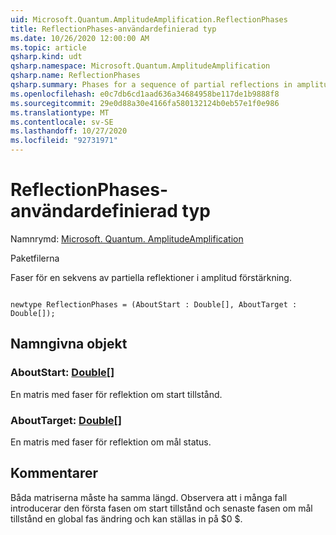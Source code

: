 ```yaml
---
uid: Microsoft.Quantum.AmplitudeAmplification.ReflectionPhases
title: ReflectionPhases-användardefinierad typ
ms.date: 10/26/2020 12:00:00 AM
ms.topic: article
qsharp.kind: udt
qsharp.namespace: Microsoft.Quantum.AmplitudeAmplification
qsharp.name: ReflectionPhases
qsharp.summary: Phases for a sequence of partial reflections in amplitude amplification.
ms.openlocfilehash: e0c7db6cd1aad636a34684958be117de1b9888f8
ms.sourcegitcommit: 29e0d88a30e4166fa580132124b0eb57e1f0e986
ms.translationtype: MT
ms.contentlocale: sv-SE
ms.lasthandoff: 10/27/2020
ms.locfileid: "92731971"
---
```

# <a name="reflectionphases-user-defined-type"></a>ReflectionPhases-användardefinierad typ

Namnrymd: [Microsoft. Quantum. AmplitudeAmplification](xref:Microsoft.Quantum.AmplitudeAmplification)

Paketfilerna [](https://nuget.org/packages/)


Faser för en sekvens av partiella reflektioner i amplitud förstärkning.

```qsharp

newtype ReflectionPhases = (AboutStart : Double[], AboutTarget : Double[]);
```



## <a name="named-items"></a>Namngivna objekt

### <a name="aboutstart--double"></a>AboutStart: [Double](xref:microsoft.quantum.lang-ref.double)[]

En matris med faser för reflektion om start tillstånd.
### <a name="abouttarget--double"></a>AboutTarget: [Double](xref:microsoft.quantum.lang-ref.double)[]

En matris med faser för reflektion om mål status.

## <a name="remarks"></a>Kommentarer

Båda matriserna måste ha samma längd. Observera att i många fall introducerar den första fasen om start tillstånd och senaste fasen om mål tillstånd en global fas ändring och kan ställas in på $0 $.